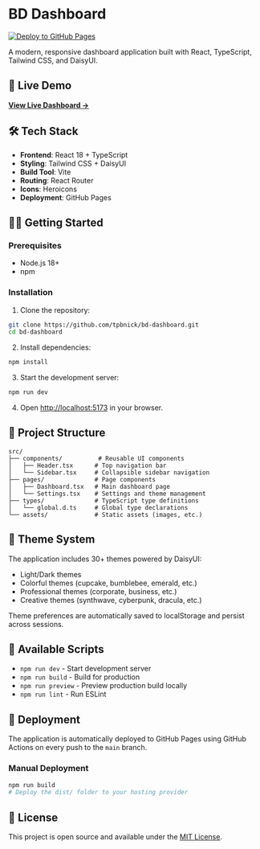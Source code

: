 # BD Dashboard

[![Deploy to GitHub Pages](https://github.com/tpbnick/bd-dashboard/actions/workflows/deploy.yml/badge.svg)](https://github.com/tpbnick/bd-dashboard/actions/workflows/deploy.yml)

A modern, responsive dashboard application built with React, TypeScript, Tailwind CSS, and DaisyUI.

## 🚀 Live Demo

**[View Live Dashboard →](https://tpbnick.github.io/bd-dashboard/)**

## 🛠️ Tech Stack

- **Frontend**: React 18 + TypeScript
- **Styling**: Tailwind CSS + DaisyUI
- **Build Tool**: Vite
- **Routing**: React Router
- **Icons**: Heroicons
- **Deployment**: GitHub Pages

## 🏃‍♂️ Getting Started

### Prerequisites

- Node.js 18+
- npm

### Installation

1. Clone the repository:

```bash
git clone https://github.com/tpbnick/bd-dashboard.git
cd bd-dashboard
```

2. Install dependencies:

```bash
npm install
```

3. Start the development server:

```bash
npm run dev
```

4. Open [http://localhost:5173](http://localhost:5173) in your browser.

## 📁 Project Structure

```
src/
├── components/          # Reusable UI components
│   ├── Header.tsx      # Top navigation bar
│   └── Sidebar.tsx     # Collapsible sidebar navigation
├── pages/              # Page components
│   ├── Dashboard.tsx   # Main dashboard page
│   └── Settings.tsx    # Settings and theme management
├── types/              # TypeScript type definitions
│   └── global.d.ts     # Global type declarations
└── assets/             # Static assets (images, etc.)
```

## 🎨 Theme System

The application includes 30+ themes powered by DaisyUI:

- Light/Dark themes
- Colorful themes (cupcake, bumblebee, emerald, etc.)
- Professional themes (corporate, business, etc.)
- Creative themes (synthwave, cyberpunk, dracula, etc.)

Theme preferences are automatically saved to localStorage and persist across sessions.

## 🔧 Available Scripts

- `npm run dev` - Start development server
- `npm run build` - Build for production
- `npm run preview` - Preview production build locally
- `npm run lint` - Run ESLint

## 🚀 Deployment

The application is automatically deployed to GitHub Pages using GitHub Actions on every push to the `main` branch.

### Manual Deployment

```bash
npm run build
# Deploy the dist/ folder to your hosting provider
```

## 📄 License

This project is open source and available under the [MIT License](LICENSE).

